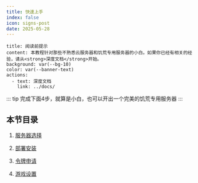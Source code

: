 ```yaml
---
title: 快速上手
index: false
icon: signs-post
date: 2025-05-28
---
```


```component VPBanner
title: 阅读前提示
content: 本教程针对那些不熟悉云服务器和饥荒专用服务器的小白。如果你已经有相关的经验，请从<strong>深度文档</strong>开始。
background: var(--bg-10)
color: var(--banner-text)
actions:
  - text: 深度文档
    link: ../docs/
```

::: tip
完成下面4步，就算是小白，也可以开出一个完美的饥荒专用服务器
:::

## 本节目录
1. [服务器选择](server.md)  

2. [部署安装](install.md)  

3. [令牌申请](token.md)  

4. [游戏设置](setting.md)  
